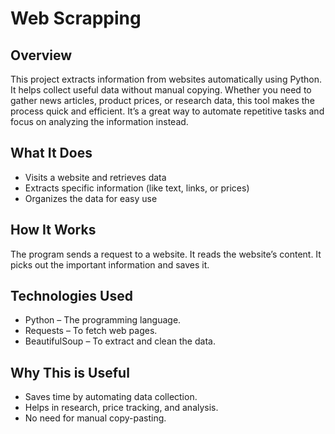# **Web Scrapping**
## **Overview**
This project extracts information from websites automatically using Python. It helps collect useful data without manual copying. 
Whether you need to gather news articles, product prices, or research data, this tool makes the process quick and efficient. 
It’s a great way to automate repetitive tasks and focus on analyzing the information instead.

## **What It Does**
- Visits a website and retrieves data
- Extracts specific information (like text, links, or prices)
- Organizes the data for easy use

## **How It Works**
The program sends a request to a website. It reads the website’s content.
It picks out the important information and saves it.

## **Technologies Used**
- Python – The programming language.
- Requests – To fetch web pages.
- BeautifulSoup – To extract and clean the data.

## **Why This is Useful**
- Saves time by automating data collection.
- Helps in research, price tracking, and analysis.
- No need for manual copy-pasting.
